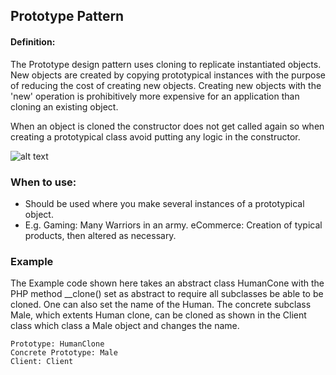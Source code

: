 ## Prototype Pattern
#### Definition:
The Prototype design pattern uses cloning to replicate instantiated objects.
New objects are created by copying prototypical instances with the purpose of 
reducing the cost of creating new objects. Creating new objects with the 'new'
operation is prohibitively more expensive for an application than cloning an
existing object. 

When an object is cloned the constructor does not get called again so when
creating a prototypical class avoid putting any logic in the constructor.

![alt text](https://github.com/andrewdallow/DesignPatterns/blob/master/FrontController/Prototype/prototype.png)


### When to use:
* Should be used where you make several instances of a prototypical object.
* E.g. Gaming: Many Warriors in an army. eCommerce: Creation of typical 
products, then altered as necessary. 

### Example 
The Example code shown here takes an abstract class HumanCone with the PHP method
__clone() set as abstract to require all subclasses be able to be cloned. One
can also set the name of the Human.
The concrete subclass Male, which extents Human clone, can be cloned as shown in
the Client class which class a Male object and changes the name. 

    Prototype: HumanClone
    Concrete Prototype: Male
    Client: Client